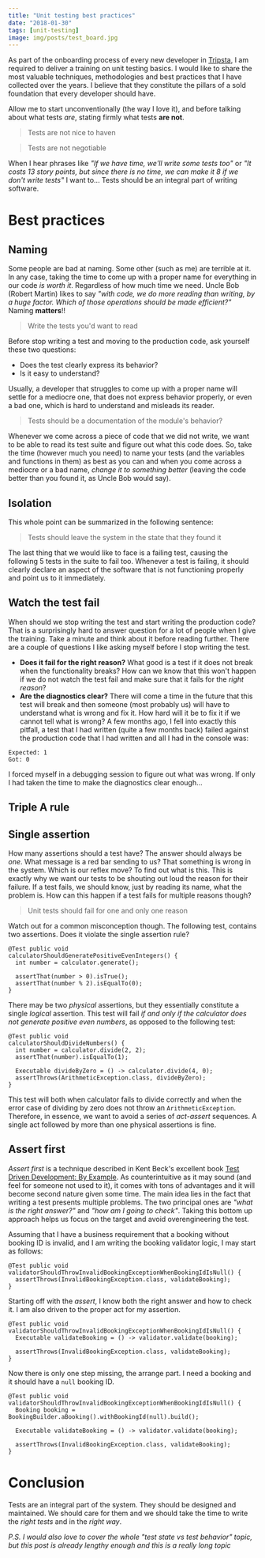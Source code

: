 ```yaml
---
title: "Unit testing best practices"
date: "2018-01-30"
tags: [unit-testing]
image: img/posts/test_board.jpg
---
```


As part of the onboarding process of every new developer in [Tripsta](http://www.tripsta.com/), I am required to deliver a training on unit testing basics. I would like to share the most valuable techniques, methodologies and best practices that I have collected over the years. I believe that they constitute the pillars of a sold foundation that every developer should have.

Allow me to start unconventionally (the way I love it), and before talking about what tests *are*, stating firmly what tests **are not**.

> Tests are not nice to haven

> Tests are not negotiable

When I hear phrases like *"If we have time, we'll write some tests too"* or *"It costs 13 story points, but since there is no time, we can  make it 8 if we don't write tests"* I want to...
Tests should be an integral part of writing software.

# Best practices

## Naming

Some people are bad at naming. Some other (such as me) are terrible at it. In any case, taking the time to come up with a proper name for everything in our code *is worth it*. Regardless of how much time we need. Uncle Bob (Robert Martin) likes to say *"with code, we do more reading than writing, by a huge factor. Which of those operations should be made efficient?"* Naming **matters**!!

> Write the tests you'd want to read

Before stop writing a test and moving to the production code, ask yourself these two questions:

 * Does the test clearly express its behavior?
 * Is it easy to understand?

Usually, a developer that struggles to come up with a proper name will settle for a mediocre one, that does not express behavior properly, or even a bad one, which is hard to understand and misleads its reader.

> Tests should be a documentation of the module's behavior?

Whenever we come across a piece of code that we did not write, we want to be able to read its test suite and figure out what this code does. So, take the time (however much you need) to name your tests (and the variables and functions in them) as best as you can and when you come across a mediocre or a bad name, *change it to something better* (leaving the code better than you found it, as Uncle Bob would say).

## Isolation

This whole point can be summarized in the following sentence:

> Tests should leave the system in the state that they found it

The last thing that we would like to face is a failing test, causing the following 5 tests in the suite to fail too. Whenever a test is failing, it should clearly declare an aspect of the software that is not functioning properly and point us to it immediately.

## Watch the test fail

When should we stop writing the test and start writing the production code? That is a surprisingly hard to answer question for a lot of people when I give the training. Take a minute and think about it before reading further. There are a couple of questions I like asking myself before I stop writing the test.

 * **Does it fail for the right reason?** What good is a test if it does not break when the functionality breaks? How can we know that this won't happen if we do not watch the test fail and make sure that it fails for the *right reason*?
 * **Are the diagnostics clear?** There will come a time in the future that this test will break and then someone (most probably us) will have to understand what is wrong and fix it. How hard will it be to fix it if we cannot tell what is wrong? A few months ago, I fell into exactly this pitfall, a test that I had written (quite a few months back) failed against the production code that I had written and all I had in the console was:

```
Expected: 1
Got: 0
```

I forced myself in a debugging session to figure out what was wrong. If only I had taken the time to make the diagnostics clear enough...

## Triple A rule

## Single assertion

How many assertions should a test have? The answer should always be *one*. What message is a red bar sending to us? That something is wrong in the system. Which is our reflex move? To find out what is this. This is exactly why we want our tests to be shouting out loud the reason for their failure. If a test fails, we should know, just by reading its name, what the problem is. How can this happen if a test fails for multiple reasons though?

> Unit tests should fail for one and only one reason

Watch out for a common misconception though. The following test, contains two assertions. Does it violate the single assertion rule?

```
@Test public void
calculatorShouldGeneratePositiveEvenIntegers() {
  int number = calculator.generate();

  assertThat(number > 0).isTrue();
  assertThat(number % 2).isEqualTo(0);
}
```

There may be two *physical* assertions, but they essentially constitute a single *logical* assertion. This test will fail *if and only if the calculator does not generate positive even numbers*, as opposed to the following test:

```
@Test public void
calculatorShouldDivideNumbers() {
  int number = calculator.divide(2, 2);
  assertThat(number).isEqualTo(1);

  Executable divideByZero = () -> calculator.divide(4, 0);
  assertThrows(ArithmeticException.class, divideByZero);
}
```

This test will both when calculator fails to divide correctly and when the error case of dividing by zero does not throw an `ArithmeticException`. Therefore, in essence, we want to avoid a series of *act-assert* sequences. A single act followed by more than one physical assertions is fine.

## Assert first

*Assert first* is a technique described in Kent Beck's excellent book [Test Driven Development: By Example](https://www.goodreads.com/book/show/387190.Test_Driven_Development). As counterintuitive as it may sound (and feel for someone not used to it), it comes with tons of advantages and it will become second nature given some time. The main idea lies in the fact that writing a test presents multiple problems. The two principal ones are *"what is the right answer?"* and *"how am I going to check"*. Taking this bottom up approach helps us focus on the target and avoid overengineering the test.

Assuming that I have a business requirement that a booking without booking ID is invalid, and I am writing the booking validator logic, I may start as follows:

```
@Test public void
validatorShouldThrowInvalidBookingExceptionWhenBookingIdIsNull() {
  assertThrows(InvalidBookingException.class, validateBooking);
}
```

Starting off with the *assert*, I know both the right answer and how to check it. I am also driven to the proper act for my assertion.

```
@Test public void
validatorShouldThrowInvalidBookingExceptionWhenBookingIdIsNull() {
  Executable validateBooking = () -> validator.validate(booking);

  assertThrows(InvalidBookingException.class, validateBooking);
}
```

Now there is only one step missing, the arrange part. I need a booking and it should have a `null` booking ID.

```
@Test public void
validatorShouldThrowInvalidBookingExceptionWhenBookingIdIsNull() {
  Booking booking = BookingBuilder.aBooking().withBookingId(null).build();

  Executable validateBooking = () -> validator.validate(booking);

  assertThrows(InvalidBookingException.class, validateBooking);
}
```

# Conclusion

Tests are an integral part of the system. They should be designed and maintained. We should care for them and we should take the time to write the *right tests* and in the *right way*.

*P.S. I would also love to cover the whole "test state vs test behavior" topic, but this post is already lengthy enough and this is a really long topic*
